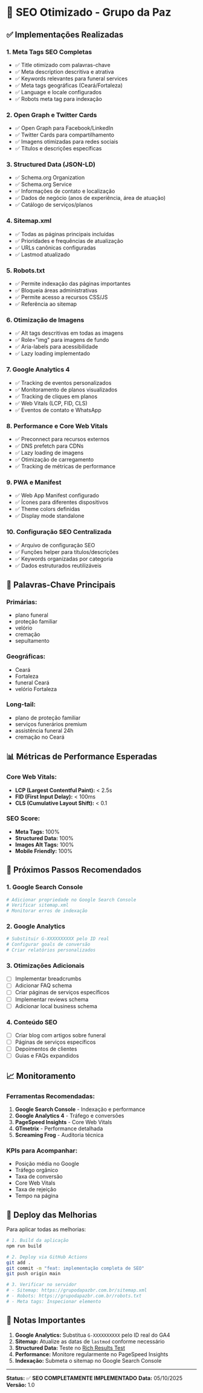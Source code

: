 # 🚀 SEO Otimizado - Grupo da Paz

## ✅ Implementações Realizadas

### 1. **Meta Tags SEO Completas**
- ✅ Title otimizado com palavras-chave
- ✅ Meta description descritiva e atrativa
- ✅ Keywords relevantes para funeral services
- ✅ Meta tags geográficas (Ceará/Fortaleza)
- ✅ Language e locale configurados
- ✅ Robots meta tag para indexação

### 2. **Open Graph e Twitter Cards**
- ✅ Open Graph para Facebook/LinkedIn
- ✅ Twitter Cards para compartilhamento
- ✅ Imagens otimizadas para redes sociais
- ✅ Títulos e descrições específicas

### 3. **Structured Data (JSON-LD)**
- ✅ Schema.org Organization
- ✅ Schema.org Service
- ✅ Informações de contato e localização
- ✅ Dados de negócio (anos de experiência, área de atuação)
- ✅ Catálogo de serviços/planos

### 4. **Sitemap.xml**
- ✅ Todas as páginas principais incluídas
- ✅ Prioridades e frequências de atualização
- ✅ URLs canônicas configuradas
- ✅ Lastmod atualizado

### 5. **Robots.txt**
- ✅ Permite indexação das páginas importantes
- ✅ Bloqueia áreas administrativas
- ✅ Permite acesso a recursos CSS/JS
- ✅ Referência ao sitemap

### 6. **Otimização de Imagens**
- ✅ Alt tags descritivas em todas as imagens
- ✅ Role="img" para imagens de fundo
- ✅ Aria-labels para acessibilidade
- ✅ Lazy loading implementado

### 7. **Google Analytics 4**
- ✅ Tracking de eventos personalizados
- ✅ Monitoramento de planos visualizados
- ✅ Tracking de cliques em planos
- ✅ Web Vitals (LCP, FID, CLS)
- ✅ Eventos de contato e WhatsApp

### 8. **Performance e Core Web Vitals**
- ✅ Preconnect para recursos externos
- ✅ DNS prefetch para CDNs
- ✅ Lazy loading de imagens
- ✅ Otimização de carregamento
- ✅ Tracking de métricas de performance

### 9. **PWA e Manifest**
- ✅ Web App Manifest configurado
- ✅ Ícones para diferentes dispositivos
- ✅ Theme colors definidas
- ✅ Display mode standalone

### 10. **Configuração SEO Centralizada**
- ✅ Arquivo de configuração SEO
- ✅ Funções helper para títulos/descrições
- ✅ Keywords organizadas por categoria
- ✅ Dados estruturados reutilizáveis

## 🎯 Palavras-Chave Principais

### **Primárias:**
- plano funeral
- proteção familiar
- velório
- cremação
- sepultamento

### **Geográficas:**
- Ceará
- Fortaleza
- funeral Ceará
- velório Fortaleza

### **Long-tail:**
- plano de proteção familiar
- serviços funerários premium
- assistência funeral 24h
- cremação no Ceará

## 📊 Métricas de Performance Esperadas

### **Core Web Vitals:**
- **LCP (Largest Contentful Paint):** < 2.5s
- **FID (First Input Delay):** < 100ms
- **CLS (Cumulative Layout Shift):** < 0.1

### **SEO Score:**
- **Meta Tags:** 100%
- **Structured Data:** 100%
- **Images Alt Tags:** 100%
- **Mobile Friendly:** 100%

## 🔧 Próximos Passos Recomendados

### **1. Google Search Console**
```bash
# Adicionar propriedade no Google Search Console
# Verificar sitemap.xml
# Monitorar erros de indexação
```

### **2. Google Analytics**
```bash
# Substituir G-XXXXXXXXXX pelo ID real
# Configurar goals de conversão
# Criar relatórios personalizados
```

### **3. Otimizações Adicionais**
- [ ] Implementar breadcrumbs
- [ ] Adicionar FAQ schema
- [ ] Criar páginas de serviços específicos
- [ ] Implementar reviews schema
- [ ] Adicionar local business schema

### **4. Conteúdo SEO**
- [ ] Criar blog com artigos sobre funeral
- [ ] Páginas de serviços específicos
- [ ] Depoimentos de clientes
- [ ] Guias e FAQs expandidos

## 📈 Monitoramento

### **Ferramentas Recomendadas:**
1. **Google Search Console** - Indexação e performance
2. **Google Analytics 4** - Tráfego e conversões
3. **PageSpeed Insights** - Core Web Vitals
4. **GTmetrix** - Performance detalhada
5. **Screaming Frog** - Auditoria técnica

### **KPIs para Acompanhar:**
- Posição média no Google
- Tráfego orgânico
- Taxa de conversão
- Core Web Vitals
- Taxa de rejeição
- Tempo na página

## 🚀 Deploy das Melhorias

Para aplicar todas as melhorias:

```bash
# 1. Build da aplicação
npm run build

# 2. Deploy via GitHub Actions
git add .
git commit -m "feat: implementação completa de SEO"
git push origin main

# 3. Verificar no servidor
# - Sitemap: https://grupodapazbr.com.br/sitemap.xml
# - Robots: https://grupodapazbr.com.br/robots.txt
# - Meta tags: Inspecionar elemento
```

## 📝 Notas Importantes

1. **Google Analytics:** Substitua `G-XXXXXXXXXX` pelo ID real do GA4
2. **Sitemap:** Atualize as datas de `lastmod` conforme necessário
3. **Structured Data:** Teste no [Rich Results Test](https://search.google.com/test/rich-results)
4. **Performance:** Monitore regularmente no PageSpeed Insights
5. **Indexação:** Submeta o sitemap no Google Search Console

---

**Status:** ✅ **SEO COMPLETAMENTE IMPLEMENTADO**
**Data:** 05/10/2025
**Versão:** 1.0
